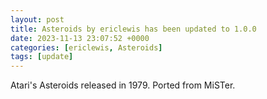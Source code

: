 ```yaml
---
layout: post
title: Asteroids by ericlewis has been updated to 1.0.0
date: 2023-11-13 23:07:52 +0000
categories: [ericlewis, Asteroids]
tags: [update]
---
```

Atari's Asteroids released in 1979. Ported from MiSTer.
